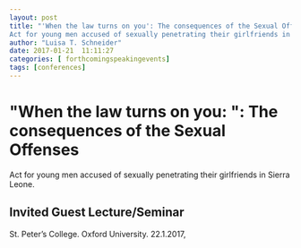```yaml
---
layout: post
title: "'When the law turns on you': The consequences of the Sexual Offenses
Act for young men accused of sexually penetrating their girlfriends in Sierra Leone."
author: "Luisa T. Schneider"
date: 2017-01-21  11:11:27
categories: [ forthcomingspeakingevents]
tags: [conferences]
---
```

# \"When the law turns on you: \": The consequences of the Sexual Offenses
Act for young men accused of sexually penetrating their girlfriends in Sierra Leone. 


## Invited Guest Lecture/Seminar
St. Peter’s College. Oxford University. 22.1.2017,